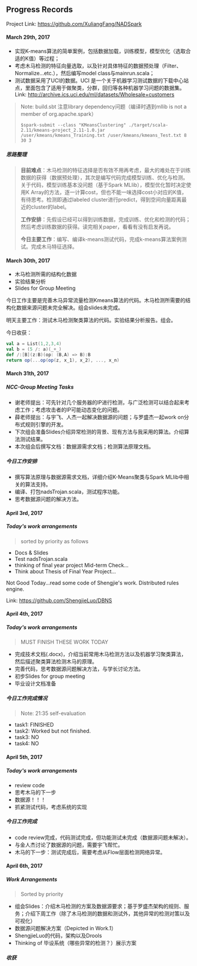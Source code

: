 ## Progress Records

Project Link: https://github.com/XuliangFang/NADSpark

#### March 29th, 2017

* 实现K-means算法的简单案例，包括数据加载，训练模型，模型优化（选取合适的K值）等过程；
* 考虑木马检测的特征向量选取，以及针对具体特征的数据预处理（Filter、Normalize...etc.），然后编写model class与mainrun.scala；
* 测试数据采用了UCI的数据。UCI 是一个关于机器学习测试数据的下载中心站点，里面包含了适用于做聚类，分群，回归等各种机器学习问题的数据集。Link: http://archive.ics.uci.edu/ml/datasets/Wholesale+customers

> Note: build.sbt 注意library dependency问题（编译时遇到mllib is not a member of org.apache.spark）
>
> ```shell
> $spark-submit --class "KMeansClustering" ./target/scala-2.11/kmeans-project_2.11-1.0.jar /user/kmeans/kmeans_Training.txt /user/kmeans/kmeans_Test.txt 8 30 3
> ```

##### 思路整理

> **目前难点**：木马检测的特征选择是否有效不用再考虑，最大的难处在于训练数据的获得（数据预处理），其次是编写代码完成模型训练、优化与检测。关于代码，模型训练基本没问题（基于Spark MLlib），模型优化暂时决定使用K Array的方法，逐一计算cost，但也不能一味选择cost小对应的K值，有待思考。检测即通过labeled cluster进行predict，得到空间向量距离最近的cluster的label。
>
> **工作安排**：先假设已经可以得到训练数据，完成训练、优化和检测的代码；然后考虑训练数据的获得。读完相关paper，看看有没有启发再说。
>
> **今日主要工作**：编写、编译k-means测试代码，完成k-means算法案例测试。完成木马特征选择。

#### March 30th, 2017

* 木马检测所需的结构化数据
* 实验结果分析
* Slides for Group Meeting

今日工作主要是完善木马异常流量检测Kmeans算法的代码。木马检测所需要的结构化数据来源问题未完全解决。组会slides未完成。

明天主要工作：测试木马检测聚类算法的代码。实验结果分析报告。组会。

今日收获：

```scala
val a = List(1,2,3,4)
val b = (5 /: a)(_+_)
def /:[B](z:B)(op: (B,A) => B):B
return op(...op(op(z, x_1), x_2), ..., x_n)
```

#### March 31th, 2017

##### NCC-Group Meeting Tasks

* 谢老师提出：可先针对几个服务器的IP进行检测，与广泛检测可以结合起来考虑工作；考虑攻击者的IP可能动态变化的问题。
* 薛老师提出：与宇飞、人杰一起解决数据源的问题；与罗盛杰一起work on分布式规则引擎的开发。
* 下次组会准备Slides介绍异常检测的背景、现有方法与我采用的算法。介绍算法测试结果。
* 本次组会后撰写文档：数据源需求文档；检测算法原理文档。

##### 今日工作安排

* 撰写算法原理与数据源需求文档，详细介绍K-Means聚类与Spark MLlib中相关的算法支持。
* 编译、打包nadsTrojan.scala，测试程序功能。
* 思考数据源问题的解决方法。

#### April 3rd, 2017

##### Today's work arrangements

> sorted by priority as follows

* Docs & Slides 
* Test nadsTrojan.scala
* thinking of final year project Mid-term Check...
* Think about Thesis of Final Year Project...

Not Good Today...read some code of Shengjie's work. Distributed rules engine.

Link: https://github.com/ShengjieLuo/DBNS

#### April 4th, 2017

##### Today's work arrangements

> MUST FINISH THESE WORK TODAY

* 完成技术文档(.docx)，介绍当前常用木马检测方法以及机器学习聚类算法，然后描述聚类算法检测木马的原理。
* 完善代码，思考数据源问题解决方法，与学长讨论方法。
* 初步Slides for group meeting
* 毕业设计文档准备

##### 今日工作完成情况

> Note: 21:35 self-evaluation

* task1: FINISHED
* task2: Worked but not finished.
* task3: NO
* task4: NO

#### April 5th, 2017

##### Today's work arrangements

* review code
* 思考木马的下一步
* 数据源！！！
* 抓紧测试代码，考虑系统的实现

##### 今日工作完成

* code review完成，代码测试完成，但功能测试未完成（数据源问题未解决）。
* 与金人杰讨论了数据源的问题，需要宇飞帮忙。
* 木马的下一步：测试完成后，需要考虑从Flow层面检测网络异常。

#### April 6th, 2017

##### Work Arrangements

> Sorted by priority

* 组会Slides：介绍木马检测的方案及数据源要求；基于罗盛杰架构的规则、服务；介绍下周工作（除了木马检测的数据和测试外，其他异常的检测对策以及可视化）
* 数据源问题解决方案（Depicted in Work.1）
* ShengjieLuo的代码，架构以及Drools
* Thinking of 毕设系统（哪些异常的检测？）展示方案

##### 收获

